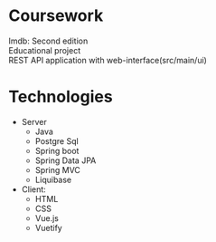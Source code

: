 # Coursework
Imdb: Second edition<br />
Educational project <br />
REST API application with web-interface(src/main/ui)<br />

Technologies
======

<ul>
      <li>Server

 <ul>
        <li>Java</li>
        <li>Postgre Sql</li>
        <li>Spring boot</li>
   <li>Spring Data JPA</li>
   <li>Spring MVC</li>
   <li>Liquibase</li>
      </ul>
          </li>
      <li>Client:
      <ul>
<li>HTML</li>
<li>CSS</li>
<li>Vue.js</li>
<li>Vuetify</li>
      </ul>
          </li>
    </ul>
